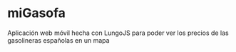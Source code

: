 miGasofa
========

Aplicación web móvil hecha con LungoJS para poder ver los precios de las gasolineras españolas en un mapa